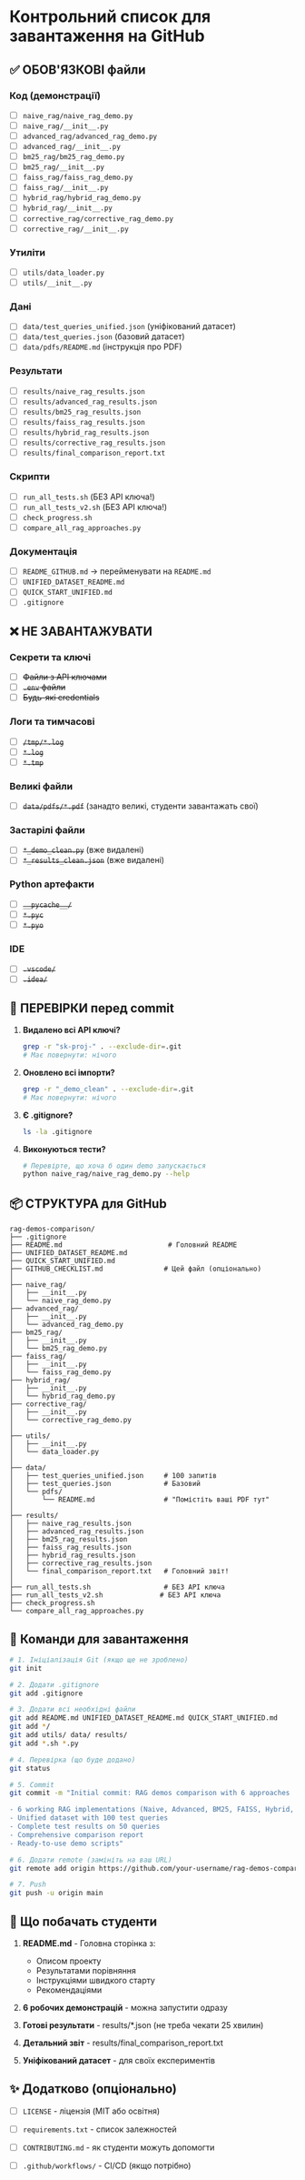 # Контрольний список для завантаження на GitHub

## ✅ ОБОВ'ЯЗКОВІ файли

### Код (демонстрації)
- [ ] `naive_rag/naive_rag_demo.py`
- [ ] `naive_rag/__init__.py`
- [ ] `advanced_rag/advanced_rag_demo.py`
- [ ] `advanced_rag/__init__.py`
- [ ] `bm25_rag/bm25_rag_demo.py`
- [ ] `bm25_rag/__init__.py`
- [ ] `faiss_rag/faiss_rag_demo.py`
- [ ] `faiss_rag/__init__.py`
- [ ] `hybrid_rag/hybrid_rag_demo.py`
- [ ] `hybrid_rag/__init__.py`
- [ ] `corrective_rag/corrective_rag_demo.py`
- [ ] `corrective_rag/__init__.py`

### Утиліти
- [ ] `utils/data_loader.py`
- [ ] `utils/__init__.py`

### Дані
- [ ] `data/test_queries_unified.json` (уніфікований датасет)
- [ ] `data/test_queries.json` (базовий датасет)
- [ ] `data/pdfs/README.md` (інструкція про PDF)

### Результати
- [ ] `results/naive_rag_results.json`
- [ ] `results/advanced_rag_results.json`
- [ ] `results/bm25_rag_results.json`
- [ ] `results/faiss_rag_results.json`
- [ ] `results/hybrid_rag_results.json`
- [ ] `results/corrective_rag_results.json`
- [ ] `results/final_comparison_report.txt`

### Скрипти
- [ ] `run_all_tests.sh` (БЕЗ API ключа!)
- [ ] `run_all_tests_v2.sh` (БЕЗ API ключа!)
- [ ] `check_progress.sh`
- [ ] `compare_all_rag_approaches.py`

### Документація
- [ ] `README_GITHUB.md` → перейменувати на `README.md`
- [ ] `UNIFIED_DATASET_README.md`
- [ ] `QUICK_START_UNIFIED.md`
- [ ] `.gitignore`

## ❌ НЕ ЗАВАНТАЖУВАТИ

### Секрети та ключі
- [ ] ~~Файли з API ключами~~
- [ ] ~~`.env` файли~~
- [ ] ~~Будь-які credentials~~

### Логи та тимчасові
- [ ] ~~`/tmp/*.log`~~
- [ ] ~~`*.log`~~
- [ ] ~~`*.tmp`~~

### Великі файли
- [ ] ~~`data/pdfs/*.pdf`~~ (занадто великі, студенти завантажать свої)

### Застарілі файли
- [ ] ~~`*_demo_clean.py`~~ (вже видалені)
- [ ] ~~`*_results_clean.json`~~ (вже видалені)

### Python артефакти
- [ ] ~~`__pycache__/`~~
- [ ] ~~`*.pyc`~~
- [ ] ~~`*.pyo`~~

### IDE
- [ ] ~~`.vscode/`~~
- [ ] ~~`.idea/`~~

## 🔧 ПЕРЕВІРКИ перед commit

1. **Видалено всі API ключі?**
   ```bash
   grep -r "sk-proj-" . --exclude-dir=.git
   # Має повернути: нічого
   ```

2. **Оновлено всі імпорти?**
   ```bash
   grep -r "_demo_clean" . --exclude-dir=.git
   # Має повернути: нічого
   ```

3. **Є .gitignore?**
   ```bash
   ls -la .gitignore
   ```

4. **Виконуються тести?**
   ```bash
   # Перевірте, що хоча б один demo запускається
   python naive_rag/naive_rag_demo.py --help
   ```

## 📦 СТРУКТУРА для GitHub

```
rag-demos-comparison/
├── .gitignore
├── README.md                          # Головний README
├── UNIFIED_DATASET_README.md
├── QUICK_START_UNIFIED.md
├── GITHUB_CHECKLIST.md               # Цей файл (опціонально)
│
├── naive_rag/
│   ├── __init__.py
│   └── naive_rag_demo.py
├── advanced_rag/
│   ├── __init__.py
│   └── advanced_rag_demo.py
├── bm25_rag/
│   ├── __init__.py
│   └── bm25_rag_demo.py
├── faiss_rag/
│   ├── __init__.py
│   └── faiss_rag_demo.py
├── hybrid_rag/
│   ├── __init__.py
│   └── hybrid_rag_demo.py
├── corrective_rag/
│   ├── __init__.py
│   └── corrective_rag_demo.py
│
├── utils/
│   ├── __init__.py
│   └── data_loader.py
│
├── data/
│   ├── test_queries_unified.json     # 100 запитів
│   ├── test_queries.json             # Базовий
│   └── pdfs/
│       └── README.md                 # "Помістіть ваші PDF тут"
│
├── results/
│   ├── naive_rag_results.json
│   ├── advanced_rag_results.json
│   ├── bm25_rag_results.json
│   ├── faiss_rag_results.json
│   ├── hybrid_rag_results.json
│   ├── corrective_rag_results.json
│   └── final_comparison_report.txt   # Головний звіт!
│
├── run_all_tests.sh                  # БЕЗ API ключа
├── run_all_tests_v2.sh              # БЕЗ API ключа
├── check_progress.sh
└── compare_all_rag_approaches.py
```

## 🚀 Команди для завантаження

```bash
# 1. Ініціалізація Git (якщо ще не зроблено)
git init

# 2. Додати .gitignore
git add .gitignore

# 3. Додати всі необхідні файли
git add README.md UNIFIED_DATASET_README.md QUICK_START_UNIFIED.md
git add */
git add utils/ data/ results/
git add *.sh *.py

# 4. Перевірка (що буде додано)
git status

# 5. Commit
git commit -m "Initial commit: RAG demos comparison with 6 approaches

- 6 working RAG implementations (Naive, Advanced, BM25, FAISS, Hybrid, Corrective)
- Unified dataset with 100 test queries
- Complete test results on 50 queries
- Comprehensive comparison report
- Ready-to-use demo scripts"

# 6. Додати remote (замініть на ваш URL)
git remote add origin https://github.com/your-username/rag-demos-comparison.git

# 7. Push
git push -u origin main
```

## 📝 Що побачать студенти

1. **README.md** - Головна сторінка з:
   - Описом проекту
   - Результатами порівняння
   - Інструкціями швидкого старту
   - Рекомендаціями

2. **6 робочих демонстрацій** - можна запустити одразу

3. **Готові результати** - results/*.json (не треба чекати 25 хвилин)

4. **Детальний звіт** - results/final_comparison_report.txt

5. **Уніфікований датасет** - для своїх експериментів

## ✨ Додатково (опціонально)

- [ ] `LICENSE` - ліцензія (MIT або освітня)
- [ ] `requirements.txt` - список залежностей
- [ ] `CONTRIBUTING.md` - як студенти можуть допомогти
- [ ] `.github/workflows/` - CI/CD (якщо потрібно)

